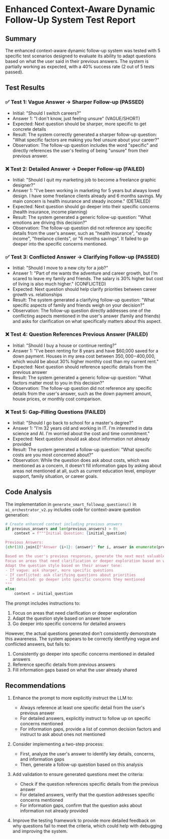 # Enhanced Context-Aware Dynamic Follow-Up System Test Report

## Summary
The enhanced context-aware dynamic follow-up system was tested with 5 specific test scenarios designed to evaluate its ability to adapt questions based on what the user said in their previous answers. The system is partially working as expected, with a 40% success rate (2 out of 5 tests passed).

## Test Results

### ✅ Test 1: Vague Answer → Sharper Follow-up (PASSED)
- Initial: "Should I switch careers?"
- Answer 1: "I don't know, just feeling unsure" (VAGUE/SHORT)
- Expected: Next question should be sharper, more specific to get concrete details
- Result: The system correctly generated a sharper follow-up question: "What specific factors are making you feel unsure about your career?"
- Observation: The follow-up question includes the word "specific" and directly references the user's feeling of being "unsure" from their previous answer.

### ❌ Test 2: Detailed Answer → Deeper Follow-up (FAILED)
- Initial: "Should I quit my marketing job to become a freelance graphic designer?"
- Answer 1: "I've been working in marketing for 5 years but always loved design. I have some freelance clients already and 6 months savings. My main concern is health insurance and steady income." (DETAILED)
- Expected: Next question should go deeper into their specific concerns (health insurance, income planning)
- Result: The system generated a generic follow-up question: "What emotions are driving this decision?"
- Observation: The follow-up question did not reference any specific details from the user's answer, such as "health insurance", "steady income", "freelance clients", or "6 months savings". It failed to go deeper into the specific concerns mentioned.

### ✅ Test 3: Conflicted Answer → Clarifying Follow-up (PASSED)
- Initial: "Should I move to a new city for a job?"
- Answer 1: "Part of me wants the adventure and career growth, but I'm scared to leave my family and friends. The salary is 30% higher but cost of living is also much higher." (CONFLICTED)
- Expected: Next question should help clarify priorities between career growth vs. relationships
- Result: The system generated a clarifying follow-up question: "What specific aspects of family and friends weigh on your decision?"
- Observation: The follow-up question directly addresses one of the conflicting aspects mentioned in the user's answer (family and friends) and asks for clarification on what specifically matters about this aspect.

### ❌ Test 4: Question References Previous Answer (FAILED)
- Initial: "Should I buy a house or continue renting?"
- Answer 1: "I've been renting for 8 years and have $60,000 saved for a down payment. Houses in my area cost between $350,000-$400,000, which would be about 30% higher monthly cost than my current rent."
- Expected: Next question should reference specific details from the previous answer
- Result: The system generated a generic follow-up question: "What factors matter most to you in this decision?"
- Observation: The follow-up question did not reference any specific details from the user's answer, such as the down payment amount, house prices, or monthly cost comparison.

### ❌ Test 5: Gap-Filling Questions (FAILED)
- Initial: "Should I go back to school for a master's degree?"
- Answer 1: "I'm 32 years old and working in IT. I'm interested in data science and AI. I'm worried about the cost and time commitment."
- Expected: Next question should ask about information not already provided
- Result: The system generated a follow-up question: "What specific costs are you most concerned about?"
- Observation: While the question does ask about costs, which was mentioned as a concern, it doesn't fill information gaps by asking about areas not mentioned at all, such as current education level, employer support, family situation, or career goals.

## Code Analysis

The implementation in `generate_smart_followup_questions()` in `ai_orchestrator_v2.py` includes code for context-aware question generation:

```python
# Create enhanced context including previous answers
if previous_answers and len(previous_answers) > 0:
    context = f"""Initial Question: {initial_question}

Previous Answers:
{chr(10).join([f"Answer {i+1}: {answer}" for i, answer in enumerate(previous_answers)])}

Based on the user's previous responses, generate the next most valuable follow-up question.
Focus on areas that need clarification or deeper exploration based on what they've already shared.
Adapt the question style based on their answer tone:
- If vague: ask sharper, more specific questions
- If conflicted: ask clarifying questions about priorities
- If detailed: go deeper into specific concerns they mentioned
"""
else:
    context = initial_question
```

The prompt includes instructions to:
1. Focus on areas that need clarification or deeper exploration
2. Adapt the question style based on answer tone
3. Go deeper into specific concerns for detailed answers

However, the actual questions generated don't consistently demonstrate this awareness. The system appears to be correctly identifying vague and conflicted answers, but fails to:
1. Consistently go deeper into specific concerns mentioned in detailed answers
2. Reference specific details from previous answers
3. Fill information gaps based on what the user already shared

## Recommendations

1. Enhance the prompt to more explicitly instruct the LLM to:
   - Always reference at least one specific detail from the user's previous answer
   - For detailed answers, explicitly instruct to follow up on specific concerns mentioned
   - For information gaps, provide a list of common decision factors and instruct to ask about ones not mentioned

2. Consider implementing a two-step process:
   - First, analyze the user's answer to identify key details, concerns, and information gaps
   - Then, generate a follow-up question based on this analysis

3. Add validation to ensure generated questions meet the criteria:
   - Check if the question references specific details from the previous answer
   - For detailed answers, verify that the question addresses specific concerns mentioned
   - For information gaps, confirm that the question asks about information not already provided

4. Improve the testing framework to provide more detailed feedback on why questions fail to meet the criteria, which could help with debugging and improving the system.
